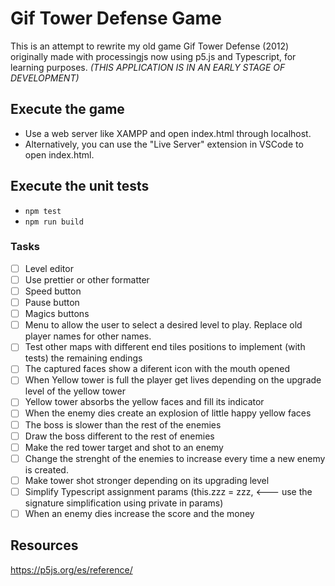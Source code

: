 # Gif Tower Defense Game

This is an attempt to rewrite my old game Gif Tower Defense (2012) originally made with processingjs now using p5.js and Typescript, for learning purposes. _(THIS APPLICATION IS IN AN EARLY STAGE OF DEVELOPMENT)_

## Execute the game

- Use a web server like XAMPP and open index.html through localhost.
- Alternatively, you can use the "Live Server" extension in VSCode to open index.html.

## Execute the unit tests

- `npm test`
- `npm run build`

### Tasks

- [ ] Level editor
- [ ] Use prettier or other formatter
- [ ] Speed button
- [ ] Pause button
- [ ] Magics buttons
- [ ] Menu to allow the user to select a desired level to play. Replace old player names for other names.
- [ ] Test other maps with different end tiles positions to implement (with tests) the remaining endings
- [ ] The captured faces show a diferent icon with the mouth opened
- [ ] When Yellow tower is full the player get lives depending on the upgrade level of the yellow tower
- [ ] Yellow tower absorbs the yellow faces and fill its indicator
- [ ] When the enemy dies create an explosion of little happy yellow faces
- [ ] The boss is slower than the rest of the enemies
- [ ] Draw the boss different to the rest of enemies
- [ ] Make the red tower target and shot to an enemy
- [ ] Change the strenght of the enemies to increase every time a new enemy is created.
- [ ] Make tower shot stronger depending on its upgrading level
- [ ] Simplify Typescript assignment params (this.zzz = zzz, <--- use the signature simplification using private in params)
- [ ] When an enemy dies increase the score and the money

## Resources

<https://p5js.org/es/reference/>
